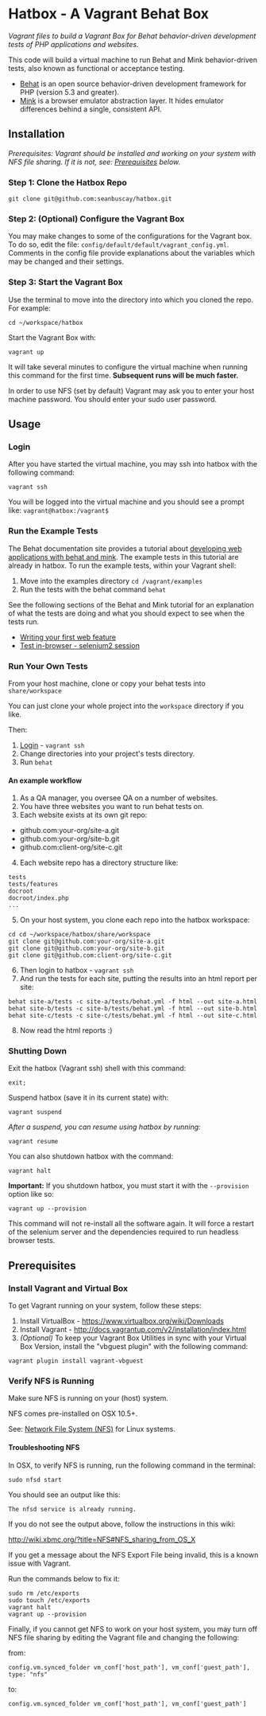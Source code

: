 # Hatbox - A Vagrant Behat Box

*Vagrant files to build a Vagrant Box for Behat behavior-driven development tests of PHP applications and websites.*

This code will build a virtual machine to run Behat and Mink behavior-driven tests, also known as functional or acceptance testing.

- [Behat](http://docs.behat.org/en/v2.5/) is an open source behavior-driven development framework for PHP (version 5.3 and greater).
- [Mink](http://docs.behat.org/en/v2.5/cookbook/behat_and_mink.html) is a browser emulator abstraction layer. It hides emulator differences behind a single, consistent API.

## Installation

*Prerequisites: Vagrant should be installed and working on your system with NFS file sharing.  If it is not, see: [Prerequisites](#prerequisites) below.*

### Step 1: Clone the Hatbox Repo

```
git clone git@github.com:seanbuscay/hatbox.git
```

### Step 2: (Optional) Configure the Vagrant Box

You may make changes to some of the configurations for the Vagrant box.  To do so, edit the file:
 `config/default/default/vagrant_config.yml`.  
 Comments in the config file provide explanations  about the variables which may be changed and their settings.

### Step 3: Start the Vagrant Box

Use the terminal to move into the directory into which you cloned the repo.  For example:

```
cd ~/workspace/hatbox
```

Start the Vagrant Box with:

```
vagrant up
```

It will take several minutes to configure the virtual machine when running this command for the first time.
**Subsequent runs will be much faster.**

In order to use NFS (set by default) Vagrant may ask you to enter your host machine password.  You should enter your sudo user password.  

## Usage

### Login

After you have started the virtual machine, you may ssh into hatbox with the following command:

```
vagrant ssh
```

You will be logged into the virtual machine and you should see a prompt like:  `vagrant@hatbox:/vagrant$`

### Run the Example Tests

The Behat documentation site provides a tutorial about [developing web applications with behat and mink](http://docs.behat.org/en/v2.5/cookbook/behat_and_mink.html).  The example tests in this tutorial are already in hatbox. To run the example tests, within your Vagrant shell:

1. Move into the examples directory `cd /vagrant/examples`
2. Run the tests with the behat command `behat`

See the following sections of the Behat and Mink tutorial for an explanation of what the tests are doing and what you should expect to see when the tests run.

- [Writing your first web feature](http://docs.behat.org/en/v2.5/cookbook/behat_and_mink.html#writing-your-first-web-feature)
- [Test in-browser - selenium2 session](http://docs.behat.org/en/v2.5/cookbook/behat_and_mink.html#test-in-browser-selenium2-session)

### Run Your Own Tests

From your host machine, clone or copy your behat tests into `share/workspace`

You can just clone your whole project into the `workspace` directory if you like.

Then:

1. [Login](#login) - `vagrant ssh`
2. Change directories into your project's tests directory.
3. Run `behat`

#### An example workflow

1. As a QA manager, you oversee QA on a number of websites.
2. You have three websites you want to run behat tests on.
3. Each website exists at its own git repo:
  - github.com:your-org/site-a.git
  - github.com:your-org/site-b.git
  - github.com:client-org/site-c.git
4. Each website repo has a directory structure like:
```
tests
tests/features
docroot
docroot/index.php
...
```
5. On your host system, you clone each repo into the hatbox workspace:
```
cd cd ~/workspace/hatbox/share/workspace
git clone git@github.com:your-org/site-a.git
git clone git@github.com:your-org/site-b.git
git clone git@github.com:client-org/site-c.git
```
6. Then login to hatbox - `vagrant ssh`
7. And run the tests for each site, putting the results into an html report per site:
```
behat site-a/tests -c site-a/tests/behat.yml -f html --out site-a.html
behat site-b/tests -c site-b/tests/behat.yml -f html --out site-b.html
behat site-c/tests -c site-c/tests/behat.yml -f html --out site-c.html
```
8. Now read the html reports :)

### Shutting Down

Exit the hatbox (Vagrant ssh) shell with this command:
```
exit;
```

Suspend hatbox (save it in its current state) with:
```
vagrant suspend
```
*After a suspend, you can resume using hatbox by running:*
```
vagrant resume
```

You can also shutdown hatbox with the command:
```
vagrant halt
```

**Important:**
If you shutdown hatbox, you must start it with the `--provision` option like so:
```
vagrant up --provision
```
This command will not re-install all the software again.  It will force a restart of the selenium server and the dependencies required to run headless browser tests.

## Prerequisites

### Install Vagrant and Virtual Box

To get Vagrant running on your system, follow these steps:

1. Install VirtualBox - https://www.virtualbox.org/wiki/Downloads
2. Install Vagrant - http://docs.vagrantup.com/v2/installation/index.html
3. *(Optional)* To keep your Vagrant Box Utilities in sync with your Virtual Box Version, install the "vbguest plugin" with the following command:
```
vagrant plugin install vagrant-vbguest
```

### Verify NFS is Running

Make sure NFS is running on your (host) system.  

NFS comes pre-installed on OSX 10.5+.

See: [Network File System (NFS)](https://help.ubuntu.com/12.04/serverguide/network-file-system.html) for Linux systems.

#### Troubleshooting NFS

In OSX, to verify NFS is running, run the following command in the terminal:

```
sudo nfsd start
```

You should see an output like this:

```
The nfsd service is already running.
```

If you do not see the output above, follow the instructions in this wiki:

http://wiki.xbmc.org/?title=NFS#NFS_sharing_from_OS_X

If you get a message about the NFS Export File being invalid, this is a known issue with Vagrant.

Run the commands below to fix it:

```
sudo rm /etc/exports
sudo touch /etc/exports
vagrant halt
vagrant up --provision
```
Finally, if you cannot get NFS to work on your host system, you may turn off NFS file sharing by editing the Vagrant file and changing the following:

from:
```
config.vm.synced_folder vm_conf['host_path'], vm_conf['guest_path'], type: "nfs"
```
to:

```
config.vm.synced_folder vm_conf['host_path'], vm_conf['guest_path']
```
